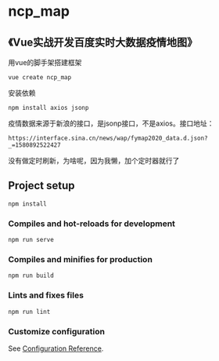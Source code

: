 # ncp_map

## 《Vue实战开发百度实时大数据疫情地图》
用vue的脚手架搭建框架
```
vue create ncp_map
```

安装依赖
```
npm install axios jsonp
```

疫情数据来源于新浪的接口，是jsonp接口，不是axios。接口地址：
```
https://interface.sina.cn/news/wap/fymap2020_data.d.json?_=1580892522427
```

没有做定时刷新，为啥呢，因为我懒，加个定时器就行了

## Project setup
```
npm install
```

### Compiles and hot-reloads for development
```
npm run serve
```

### Compiles and minifies for production
```
npm run build
```

### Lints and fixes files
```
npm run lint
```

### Customize configuration
See [Configuration Reference](https://cli.vuejs.org/config/).
